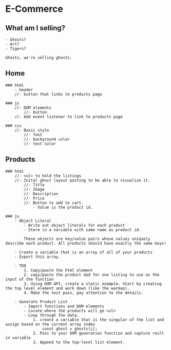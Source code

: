 # E-Commerce

## What am I selling?
    - Ghosts?
    - Art?
    - Tigers?

    Ghosts, we're selling ghosts.

## Home
    ### html
        - header
        //- button that links to products page
    
    ### js
        //- DOM elements
            //- button
        //- Add event listener to link to products page

    ### css
        //- Basic style
            //- font
            //- background color
            //- text color

## Products
    ### html
        //- <ul> to hold the listings
        //- Inital ghost layout posting to be able to visualize it.
            //- Title
            //- Image
            //- Description
            //- Price
            //- Button to add to cart.
                - Value is the product id.

    ### js
        - Object Literal
            - Write out object literals for each product
            - Store in a variable with same name as product id. 
            
            These objects are key/value pairs whose values uniquely describe each product. All products should have exactly the same keys!

        - Create a variable that is an array of all of your products
        - Export this array.

        - TDD
            1. Copy/paste the html element
            2. copy/paste the product dad for one listing to use as the input of the function
            3. Using DOM API, create a static example. Start by creating the top level element and work down (like the warmup).
            4. Make the test pass, pay attention to the details.

        - Generate Product List
            - Import functions and DOM elements
            - Locate where the products will go <ul>
            - Loop through the data.
                1. create a variable that is the singular of the list and assign based on the current array index 
                    const ghost = ghosts[i];
                2. Pass to your DOM generation function and capture reult in variable
                3. Append to the top-level list element.